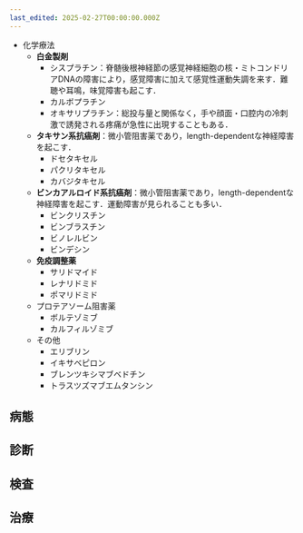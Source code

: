 ```yaml
---
last_edited: 2025-02-27T00:00:00.000Z
---
```





- 化学療法
    - **白金製剤**
        - シスプラチン：脊髄後根神経節の感覚神経細胞の核・ミトコンドリアDNAの障害により，感覚障害に加えて感覚性運動失調を来す．難聴や耳鳴，味覚障害も起こす．
        - カルボプラチン
        - オキサリプラチン：総投与量と関係なく，手や顔面・口腔内の冷刺激で誘発される疼痛が急性に出現することもある．
    - **タキサン系抗癌剤**：微小管阻害薬であり，length-dependentな神経障害を起こす．
        - ドセタキセル
        - パクリタキセル
        - カバジタキセル
    - **ビンカアルロイド系抗癌剤**：微小管阻害薬であり，length-dependentな神経障害を起こす．運動障害が見られることも多い．
        - ビンクリスチン
        - ビンブラスチン
        - ビノレルビン
        - ビンデシン
    - **免疫調整薬**
        - サリドマイド
        - レナリドミド
        - ポマリドミド
    - プロテアソーム阻害薬
        - ボルテゾミブ
        - カルフィルゾミブ
    - その他
        - エリブリン
        - イキサベピロン
        - ブレンツキシマブベドチン
        - トラスツズマブエムタンシン

  

## 病態

  

## 診断

  

## 検査

  

## 治療
